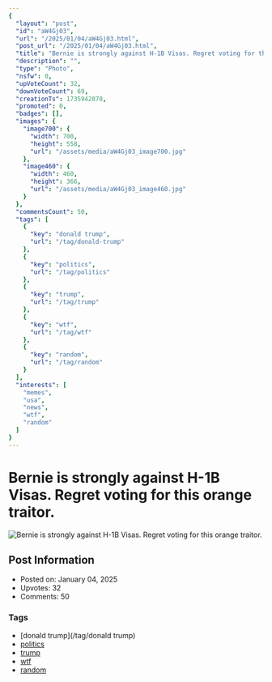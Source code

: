 ```yaml
---
{
  "layout": "post",
  "id": "aW4Gj03",
  "url": "/2025/01/04/aW4Gj03.html",
  "post_url": "/2025/01/04/aW4Gj03.html",
  "title": "Bernie is strongly against H-1B Visas. Regret voting for this orange traitor.",
  "description": "",
  "type": "Photo",
  "nsfw": 0,
  "upVoteCount": 32,
  "downVoteCount": 69,
  "creationTs": 1735942870,
  "promoted": 0,
  "badges": [],
  "images": {
    "image700": {
      "width": 700,
      "height": 558,
      "url": "/assets/media/aW4Gj03_image700.jpg"
    },
    "image460": {
      "width": 460,
      "height": 366,
      "url": "/assets/media/aW4Gj03_image460.jpg"
    }
  },
  "commentsCount": 50,
  "tags": [
    {
      "key": "donald trump",
      "url": "/tag/donald-trump"
    },
    {
      "key": "politics",
      "url": "/tag/politics"
    },
    {
      "key": "trump",
      "url": "/tag/trump"
    },
    {
      "key": "wtf",
      "url": "/tag/wtf"
    },
    {
      "key": "random",
      "url": "/tag/random"
    }
  ],
  "interests": [
    "memes",
    "usa",
    "news",
    "wtf",
    "random"
  ]
}
---
```


# Bernie is strongly against H-1B Visas. Regret voting for this orange traitor.

![Bernie is strongly against H-1B Visas. Regret voting for this orange traitor.](/assets/media/aW4Gj03_image700.jpg)

## Post Information

- Posted on: January 04, 2025
- Upvotes: 32
- Comments: 50

### Tags

- [donald trump](/tag/donald trump)
- [politics](/tag/politics)
- [trump](/tag/trump)
- [wtf](/tag/wtf)
- [random](/tag/random)
